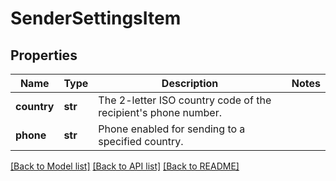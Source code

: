 # SenderSettingsItem

## Properties
Name | Type | Description | Notes
------------ | ------------- | ------------- | -------------
**country** | **str** | The 2-letter ISO country code of the recipient&#39;s phone number.  | 
**phone** | **str** | Phone enabled for sending to a specified country. | 

[[Back to Model list]](../README.md#documentation-for-models) [[Back to API list]](../README.md#documentation-for-api-endpoints) [[Back to README]](../README.md)


